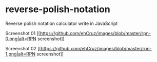 # reverse-polish-notation
Reverse polish notation calculator write in JavaScript

Screenshot 01
[[https://github.com/ehCruz/images/blob/master/rpn-0.png|alt=RPN screenshot]]

Screenshot 02
[[https://github.com/ehCruz/images/blob/master/rpn-1.png|alt=RPN screenshot]]
